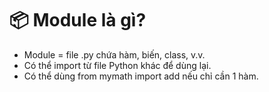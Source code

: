 # 📦 Module là gì?
- Module = file .py chứa hàm, biến, class, v.v.
- Có thể import từ file Python khác để dùng lại.
- Có thể dùng from mymath import add nếu chỉ cần 1 hàm.
